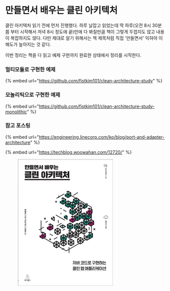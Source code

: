 # 만들면서 배우는 클린 아키텍처

클린 아키텍처 읽기 전에 먼저 진행했다. 하루 날잡고 읽었는데 딱 하루(오전 8시 30분쯤 부터 시작해서 저녁 8시 정도에 끝)만에 다 봐질만큼 책이 그렇게 두껍지도 않고 내용이 복잡하지도 않다. 다만 제대로 알기 위해서는 책 제목처럼 직접 '만들면서' 익혀야 이해도가 높아지는 것 같다.

이번 정리는 책을 다 읽고 예제 구현까지 완료한 상태에서 정리를 시작한다.



### 멀티모듈로 구현한 예제

{% embed url="https://github.com/fistkim101/clean-architecture-study" %}

### 모놀리틱으로 구현한 예제

{% embed url="https://github.com/fistkim101/clean-architecture-study-monolithic" %}

### 참고 포스팅

{% embed url="https://engineering.linecorp.com/ko/blog/port-and-adapter-architecture" %}

{% embed url="https://techblog.woowahan.com/12720/" %}





<figure><img src="../.gitbook/assets/image.png" alt=""><figcaption></figcaption></figure>
